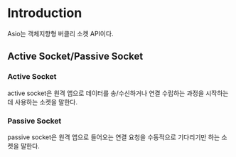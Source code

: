 # Introduction

Asio는 객체지향형 버클리 소켓 API이다.

## Active Socket/Passive Socket

### Active Socket

active socket은 원격 앱으로 데이터를 송/수신하거나 연결 수립하는 과정을 시작하는데 사용하는 소켓을 말한다.

### Passive Socket

passive socket은 원격 앱으로 들어오는 연결 요청을 수동적으로 기다리기만 하는 소켓을 말한다.
